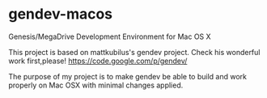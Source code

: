 # gendev-macos
Genesis/MegaDrive Development Environment for Mac OS X

This project is based on mattkubilus's gendev project.
Check his wonderful work first,please!
https://code.google.com/p/gendev/

The purpose of my project is to make gendev be able to build and work properly on Mac OSX 
with minimal changes applied.
